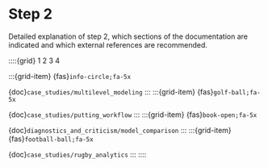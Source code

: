 # Step 2

Detailed explanation of step 2, which sections of the documentation are indicated
and which external references are recommended.

::::{grid} 1 2 3 4

:::{grid-item}
{fas}`info-circle;fa-5x`

{doc}`case_studies/multilevel_modeling`
:::
:::{grid-item}
{fas}`golf-ball;fa-5x`

{doc}`case_studies/putting_workflow`
:::
:::{grid-item}
{fas}`book-open;fa-5x`

{doc}`diagnostics_and_criticism/model_comparison`
:::
:::{grid-item}
{fas}`football-ball;fa-5x`

{doc}`case_studies/rugby_analytics`
:::
::::
